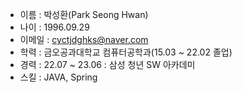 - 이름 : 박성환(Park Seong Hwan)
- 나이 : 1996.09.29
- 이메일 : cyctjdghks@naver.com
- 학력 : 금오공과대학교 컴퓨터공학과(15.03 ~ 22.02 졸업)
- 경력 : 22.07 ~ 23.06 : 삼성 청년 SW 아카데미
- 스킬 : JAVA, Spring

<!--
**cyctjdghks/cyctjdghks** is a ✨ _special_ ✨ repository because its `README.md` (this file) appears on your GitHub profile.

Here are some ideas to get you started:

- 🔭 I’m currently working on ...
- 🌱 I’m currently learning ...
- 👯 I’m looking to collaborate on ...
- 🤔 I’m looking for help with ...
- 💬 Ask me about ...
- 📫 How to reach me: ...
- 😄 Pronouns: ...
- ⚡ Fun fact: ...
-->

